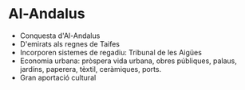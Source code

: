 # Al-Andalus

- Conquesta d'Al-Andalus
- D'emirats als regnes de Taifes
- Incorporen sistemes de regadiu: Tribunal de les Aigües
- Economia urbana: pròspera vida urbana, obres públiques, palaus, jardíns, paperera, tèxtil, ceràmiques, ports.
- Gran aportació cultural
